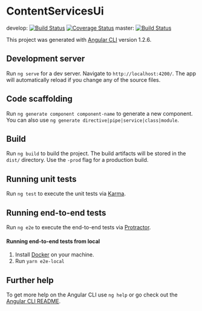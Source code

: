 # ContentServicesUi 
develop: [![Build Status](https://travis-ci.org/uw-it-edm/content-services-ui.svg?branch=develop)](https://travis-ci.org/uw-it-edm/content-services-ui) [![Coverage Status](https://coveralls.io/repos/github/uw-it-edm/content-services-ui/badge.svg?branch=develop)](https://coveralls.io/github/uw-it-edm/content-services-ui?branch=develop) 
master: [![Build Status](https://travis-ci.org/uw-it-edm/content-services-ui.svg?branch=master)](https://travis-ci.org/uw-it-edm/content-services-ui)


This project was generated with [Angular CLI](https://github.com/angular/angular-cli) version 1.2.6.

## Development server

Run `ng serve` for a dev server. Navigate to `http://localhost:4200/`. The app will automatically reload if you change any of the source files.

## Code scaffolding

Run `ng generate component component-name` to generate a new component. You can also use `ng generate directive|pipe|service|class|module`.

## Build

Run `ng build` to build the project. The build artifacts will be stored in the `dist/` directory. Use the `-prod` flag for a production build.

## Running unit tests

Run `ng test` to execute the unit tests via [Karma](https://karma-runner.github.io).

## Running end-to-end tests

Run `ng e2e` to execute the end-to-end tests via [Protractor](http://www.protractortest.org/).

#### Running end-to-end tests from local

1. Install [Docker](https://docs.docker.com/docker-for-mac/install/#download-docker-for-mac) on your machine.   
  1. Run `yarn e2e-local`






## Further help

To get more help on the Angular CLI use `ng help` or go check out the [Angular CLI README](https://github.com/angular/angular-cli/blob/master/README.md).
